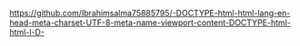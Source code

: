 https://github.com/Ibrahimsalma75885795/-DOCTYPE-html-html-lang-en-head-meta-charset-UTF-8-meta-name-viewport-content-DOCTYPE-html-html-l-D-
